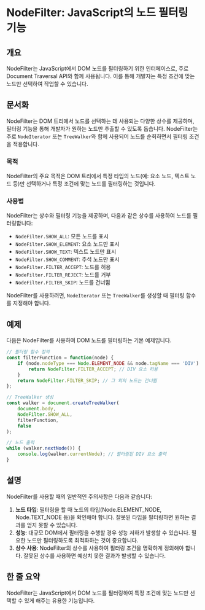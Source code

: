 <!--
Meta Description: # NodeFilter: JavaScript의 노드 필터링 기능 ## 개요 NodeFilter는 JavaScript에서 DOM 노드를 필터링하기 위한 인터페이스로, 주로 Document Traversal API와 함께 사용됩니다. 이를 통해 개발자는 특정 조건에 맞는 ...
Meta Keywords: nodefilter, 노드를, 필터링, 노드만, node
-->

# NodeFilter: JavaScript의 노드 필터링 기능

## 개요
NodeFilter는 JavaScript에서 DOM 노드를 필터링하기 위한 인터페이스로, 주로 Document Traversal API와 함께 사용됩니다. 이를 통해 개발자는 특정 조건에 맞는 노드만 선택하여 작업할 수 있습니다. 

## 문서화
NodeFilter는 DOM 트리에서 노드를 선택하는 데 사용되는 다양한 상수를 제공하며, 필터링 기능을 통해 개발자가 원하는 노드만 추출할 수 있도록 돕습니다. NodeFilter는 주로 `NodeIterator` 또는 `TreeWalker`와 함께 사용되어 노드를 순회하면서 필터링 조건을 적용합니다.

### 목적
NodeFilter의 주요 목적은 DOM 트리에서 특정 타입의 노드(예: 요소 노드, 텍스트 노드 등)만 선택하거나 특정 조건에 맞는 노드를 필터링하는 것입니다.

### 사용법
NodeFilter는 상수와 필터링 기능을 제공하며, 다음과 같은 상수를 사용하여 노드를 필터링합니다:

- `NodeFilter.SHOW_ALL`: 모든 노드를 표시
- `NodeFilter.SHOW_ELEMENT`: 요소 노드만 표시
- `NodeFilter.SHOW_TEXT`: 텍스트 노드만 표시
- `NodeFilter.SHOW_COMMENT`: 주석 노드만 표시
- `NodeFilter.FILTER_ACCEPT`: 노드를 허용
- `NodeFilter.FILTER_REJECT`: 노드를 거부
- `NodeFilter.FILTER_SKIP`: 노드를 건너뜀

NodeFilter를 사용하려면, `NodeIterator` 또는 `TreeWalker`를 생성할 때 필터링 함수를 지정해야 합니다.

## 예제
다음은 NodeFilter를 사용하여 DOM 노드를 필터링하는 기본 예제입니다.

```javascript
// 필터링 함수 정의
const filterFunction = function(node) {
    if (node.nodeType === Node.ELEMENT_NODE && node.tagName === 'DIV') {
        return NodeFilter.FILTER_ACCEPT; // DIV 요소 허용
    }
    return NodeFilter.FILTER_SKIP; // 그 외의 노드는 건너뜀
};

// TreeWalker 생성
const walker = document.createTreeWalker(
    document.body,
    NodeFilter.SHOW_ALL,
    filterFunction,
    false
);

// 노드 출력
while (walker.nextNode()) {
    console.log(walker.currentNode); // 필터링된 DIV 요소 출력
}
```

## 설명
NodeFilter를 사용할 때의 일반적인 주의사항은 다음과 같습니다:

1. **노드 타입**: 필터링을 할 때 노드의 타입(Node.ELEMENT_NODE, Node.TEXT_NODE 등)을 확인해야 합니다. 잘못된 타입을 필터링하면 원하는 결과를 얻지 못할 수 있습니다.
2. **성능**: 대규모 DOM에서 필터링을 수행할 경우 성능 저하가 발생할 수 있습니다. 필요한 노드만 필터링하도록 최적화하는 것이 중요합니다.
3. **상수 사용**: NodeFilter의 상수를 사용하여 필터링 조건을 명확하게 정의해야 합니다. 잘못된 상수를 사용하면 예상치 못한 결과가 발생할 수 있습니다.

## 한 줄 요약
NodeFilter는 JavaScript에서 DOM 노드를 필터링하여 특정 조건에 맞는 노드만 선택할 수 있게 해주는 유용한 기능입니다.